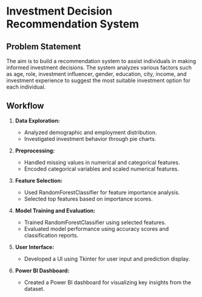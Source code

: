 # Investment Decision Recommendation System

## Problem Statement
The aim is to build a recommendation system to assist individuals in making informed investment decisions. The system analyzes various factors such as age, role, investment influencer, gender, education, city, income, and investment experience to suggest the most suitable investment option for each individual.

## Workflow

1. **Data Exploration:**
   - Analyzed demographic and employment distribution.
   - Investigated investment behavior through pie charts.

2. **Preprocessing:**
   - Handled missing values in numerical and categorical features.
   - Encoded categorical variables and scaled numerical features.

3. **Feature Selection:**
   - Used RandomForestClassifier for feature importance analysis.
   - Selected top features based on importance scores.

4. **Model Training and Evaluation:**
   - Trained RandomForestClassifier using selected features.
   - Evaluated model performance using accuracy scores and classification reports.

5. **User Interface:**
   - Developed a UI using Tkinter for user input and prediction display.

6. **Power BI Dashboard:**
   - Created a Power BI dashboard for visualizing key insights from the dataset.

